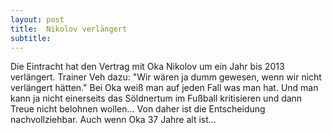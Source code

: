 ```yaml
---
layout: post
title:  Nikolov verlängert
subtitle:  
---
```


Die Eintracht hat den Vertrag mit Oka Nikolov um ein Jahr bis 2013 verlängert. Trainer Veh dazu: "Wir wären ja dumm gewesen, wenn wir nicht verlängert hätten." Bei Oka weiß man auf jeden Fall was man hat. Und man kann ja nicht einerseits das Söldnertum im Fußball kritisieren und dann Treue nicht belohnen wollen... Von daher ist die Entscheidung nachvollziehbar. Auch wenn Oka 37 Jahre alt ist...


